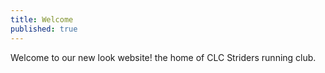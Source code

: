 ```yaml
---
title: Welcome
published: true
---
```


Welcome to our new look website! the home of CLC Striders running club.
